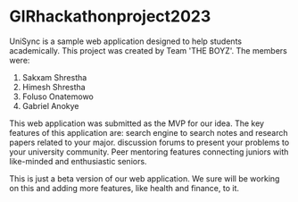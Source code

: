 # GIRhackathonproject2023
UniSync is a sample web application designed to help students academically. This project was created by Team 'THE BOYZ'. The members were:
1) Sakxam Shrestha
2) Himesh Shrestha
3) Foluso Onatemowo
4) Gabriel Anokye

This web application was submitted as the MVP for our idea. The key features of this application are:
search engine to search notes and research papers related to your major.
discussion forums to present your problems to your university community.
Peer mentoring features connecting juniors with like-minded and enthusiastic seniors.

This is just a beta version of our web application. We sure will be working on this and adding more features, like health and finance, to it.


